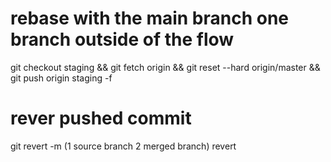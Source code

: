 
# rebase with the main branch one branch outside of the flow

git checkout staging && 
git fetch origin &&
git reset --hard origin/master &&
git push origin staging -f

# rever pushed commit

git revert -m (1 source branch 2 merged branch) revert 
